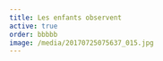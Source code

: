 ```yaml
---
title: Les enfants observent
active: true
order: bbbbb
image: /media/20170725075637_015.jpg
---
```

